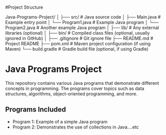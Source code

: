#Project Structure

Java-Programs-Project/
│
├── src/                # Java source code
│   ├── Main.java       # Example entry point
│   └── Program1.java   # Example Java program
│   └── Program2.java   # Another example Java program
│
├── lib/                # Any external libraries (optional)
│
├── bin/                # Compiled class files (optional, usually ignored in GitHub)
│
├── .gitignore          # Git ignore file
├── README.md           # Project README
├── pom.xml             # Maven project configuration (if using Maven)
└── build.gradle        # Gradle build file (optional, if using Gradle)

# Java Programs Project

This repository contains various Java programs that demonstrate different concepts in programming. The programs cover topics such as 
data structures, algorithms, object-oriented programming, and more.

## Programs Included
- Program 1: Example of a simple Java program
- Program 2: Demonstrates the use of collections in Java....etc



